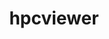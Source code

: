 ---
title: "hpcviewer"
layout: cache
categories: [package, develop]
meta: {"compilers": ["gcc@=11.4.0", "gcc@=9.4.0"], "num_specs": 6, "num_specs_by_stack": {"e4s": 1, "e4s-neoverse-v2": 1, "e4s-neoverse_v1": 2, "e4s-power": 2, "e4s-rocm-external": 1, "root": 6}, "oss": ["ubuntu20.04", "ubuntu22.04"], "platforms": ["linux"], "stacks": ["e4s", "e4s-neoverse-v2", "e4s-neoverse_v1", "e4s-power", "e4s-rocm-external", "root"], "targets": ["neoverse_v1", "neoverse_v2", "ppc64le", "x86_64_v3"], "versions": ["2024.09", "2025.01"]}
spec_details: [{"compiler": "gcc@=9.4.0", "hash": "23uowzhtg422plxx34uduyr4wxzrhaq3", "os": "ubuntu20.04", "platform": "linux", "size": "-", "stacks": ["e4s-power", "root"], "target": "ppc64le", "variants": ["build_system=generic"], "versions": ["2025.01"]}, {"compiler": "gcc@=9.4.0", "hash": "bcbz4prleiyqbhqnzwf5byehy24wfywp", "os": "ubuntu20.04", "platform": "linux", "size": "-", "stacks": ["e4s-power", "root"], "target": "ppc64le", "variants": ["build_system=generic"], "versions": ["2025.01"]}, {"compiler": "gcc@=11.4.0", "hash": "laql7wvbczd3fgfxqt3xee5xr6hde4w7", "os": "ubuntu22.04", "platform": "linux", "size": "-", "stacks": ["e4s-neoverse-v2", "root"], "target": "neoverse_v2", "variants": ["build_system=generic"], "versions": ["2025.01"]}, {"compiler": "gcc@=11.4.0", "hash": "mcnbtk5oygo5lzk4ykwbswaf3ziwjqso", "os": "ubuntu22.04", "platform": "linux", "size": "-", "stacks": ["e4s", "e4s-rocm-external", "root"], "target": "x86_64_v3", "variants": ["build_system=generic"], "versions": ["2025.01"]}, {"compiler": "gcc@=11.4.0", "hash": "qliefpizeimnp2twrqndfnbr4zbtmhr7", "os": "ubuntu22.04", "platform": "linux", "size": "-", "stacks": ["e4s-neoverse_v1", "root"], "target": "neoverse_v1", "variants": ["build_system=generic"], "versions": ["2024.09"]}, {"compiler": "gcc@=11.4.0", "hash": "u2wgrtygaocstjcejc52frdk6czbyl4a", "os": "ubuntu22.04", "platform": "linux", "size": "-", "stacks": ["e4s-neoverse_v1", "root"], "target": "neoverse_v1", "variants": ["build_system=generic"], "versions": ["2024.09"]}]
---
